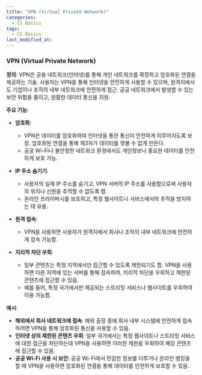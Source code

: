 ```yaml
---
title: "VPN (Virtual Private Network)"
categories:
  - CS Basics
tags:
  - CS Basics
last_modified_at: 
---
```



### VPN (Virtual Private Network)

**정의**: VPN은 공용 네트워크(인터넷)를 통해 개인 네트워크를 확장하고 암호화된 연결을 제공하는 기술. 사용자는 VPN을 통해 인터넷을 안전하게 사용할 수 있으며, 원격지에서도 기업이나 조직의 내부 네트워크에 안전하게 접근. 공공 네트워크에서 발생할 수 있는 보안 위험을 줄이고, 원활한 데이터 통신을 지원.

**주요 기능**:
- **암호화**: 
  - VPN은 데이터를 암호화하여 인터넷을 통한 통신이 안전하게 이루어지도록 보장. 암호화된 연결을 통해 제3자가 데이터를 엿볼 수 없게 만든다.
  - 공공 Wi-Fi나 불안정한 네트워크 환경에서도 개인정보나 중요한 데이터를 안전하게 보호 가능.
  
- **IP 주소 숨기기**: 
  - 사용자의 실제 IP 주소를 숨기고, VPN 서버의 IP 주소를 사용함으로써 사용자의 위치나 신원을 추적할 수 없도록 함.
  - 온라인 프라이버시를 보호하고, 특정 웹사이트나 서비스에서의 추적을 방지하는 데 유용.
  
- **원격 접속**: 
  - VPN을 사용하면 사용자가 원격지에서 회사나 조직의 내부 네트워크에 안전하게 접속 가능함.
  
- **지리적 차단 우회**: 
  - 일부 콘텐츠는 특정 지역에서만 접근할 수 있도록 제한되기도 함. VPN을 사용하면 다른 지역에 있는 서버를 통해 접속하여, 지리적 차단을 우회하고 제한된 콘텐츠에 접근할 수 있음.
  - 예를 들어, 특정 국가에서만 제공되는 스트리밍 서비스나 웹사이트를 우회하여 이용 가능함.

**예시**:
- **해외에서 회사 네트워크에 접속**: 해외 출장 중에 회사 내부 시스템에 안전하게 접속하려면 VPN을 통해 암호화된 통신을 사용할 수 있음.
- **인터넷 상의 제한된 콘텐츠 우회**: 일부 국가에서는 특정 웹사이트나 스트리밍 서비스에 대한 접근을 차단하는데 VPN을 사용하면 이러한 제한을 우회하여 해당 콘텐츠에 접근할 수 있음.
- **공공 Wi-Fi 사용 시 보안**: 공공 Wi-Fi에서 민감한 정보를 다루거나 온라인 뱅킹을 할 때 VPN을 사용하면 암호화된 연결을 통해 데이터를 안전하게 보호할 수 있음.

